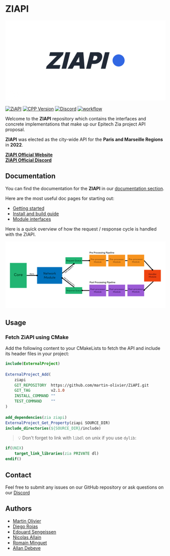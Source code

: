 # ZIAPI

![Banner](docs/assets/project_banner.png)

[![ZiAPI](https://img.shields.io/badge/ZiAPI-v2.1.0-blue.svg)](https://github.com/martin-olivier/ZiAPI/releases/tag/v2.1.0)
[![CPP Version](https://img.shields.io/badge/C++-17_and_above-darkgreen.svg)](https://isocpp.org/)
[![Discord](https://img.shields.io/discord/934852777136513075)](https://discord.gg/ztptguX2sE)
[![workflow](https://github.com/martin-olivier/ZiAPI/actions/workflows/CI.yml/badge.svg)](https://github.com/martin-olivier/ZiAPI/actions/workflows/CI.yml)

Welcome to the **ZIAPI** repository which contains the interfaces and concrete implementations that make up our Epitech Zia project API proposal.

**ZIAPI** was elected as the city-wide API for the **Paris and Marseille Regions** in **2022**.

[**ZIAPI Official Website**](https://ziapi.vercel.app)  
[**ZIAPI Official Discord**](https://discord.gg/CzKv6dGXmf)

## Documentation

You can find the documentation for the **ZIAPI** in our [documentation section](docs/README.md).

Here are the most useful doc pages for starting out:
- [Getting started](docs/general/GETTING_STARTED.md)
- [Install and build guide](docs/guides/INSTALL_AND_BUILD.md)
- [Module interfaces](docs/general/MODULES.md)

Here is a quick overview of how the request / response cycle is handled with the ZIAPI.

![Request / Response flow](docs/assets/request-response-diagram.png)

## Usage

### Fetch ZiAPI using CMake

Add the following content to your CMakeLists to fetch the API and include its header files in your project:
```cmake
include(ExternalProject)

ExternalProject_Add(
    ziapi
    GIT_REPOSITORY  https://github.com/martin-olivier/ZiAPI.git
    GIT_TAG         v2.1.0
    INSTALL_COMMAND ""
    TEST_COMMAND    ""
)

add_dependencies(zia ziapi)
ExternalProject_Get_Property(ziapi SOURCE_DIR)
include_directories(${SOURCE_DIR}/include)
```

> :bulb: Don't forget to link with `libdl` on unix if you use `dylib`:
```cmake
if(UNIX)
    target_link_libraries(zia PRIVATE dl)
endif()
```

## Contact

Feel free to submit any issues on our GitHub repository or ask questions on our [Discord](https://discord.gg/ztptguX2sE)

## Authors

 - [Martin Olivier](https://github.com/martin-olivier)
 - [Diego Rojas](https://github.com/rojasdiegopro)
 - [Edouard Sengeissen](https://github.com/edouard-sn)
 - [Nicolas Allain](https://github.com/Nirasak)
 - [Romain Minguet](https://github.com/Romain-1)
 - [Allan Debeve](https://github.com/Gfaim)
